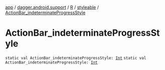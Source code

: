[app](../../../index.md) / [dagger.android.support](../../index.md) / [R](../index.md) / [styleable](index.md) / [ActionBar_indeterminateProgressStyle](./-action-bar_indeterminate-progress-style.md)

# ActionBar_indeterminateProgressStyle

`static val ActionBar_indeterminateProgressStyle: `[`Int`](https://kotlinlang.org/api/latest/jvm/stdlib/kotlin/-int/index.html)
`static val ActionBar_indeterminateProgressStyle: `[`Int`](https://kotlinlang.org/api/latest/jvm/stdlib/kotlin/-int/index.html)